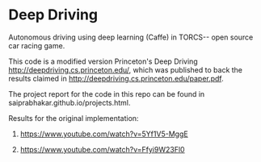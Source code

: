 # Deep Driving

Autonomous driving using deep learning (Caffe) in TORCS-- open source car racing game.

This code is a modified version Princeton's Deep Driving http://deepdriving.cs.princeton.edu/, which was published to back the results claimed in http://deepdriving.cs.princeton.edu/paper.pdf.

The project report for the code in this repo can be found in saiprabhakar.github.io/projects.html.

Results for the original implementation:

1. https://www.youtube.com/watch?v=5Yf1V5-MggE

2. https://www.youtube.com/watch?v=Ffyi9W23Fl0
